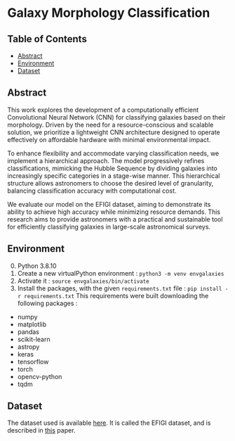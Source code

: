 # Galaxy Morphology Classification

## Table of Contents
- [Abstract](#abstract)
- [Environment](#environment)
- [Dataset](#dataset)

## Abstract
This work explores the development of a computationally efficient Convolutional Neural Network (CNN) for classifying galaxies based on their morphology. Driven by the need for a resource-conscious and scalable solution, we prioritize a lightweight CNN architecture designed to operate effectively on affordable hardware with minimal environmental impact.

To enhance flexibility and accommodate varying classification needs, we implement a hierarchical approach. The model progressively refines classifications, mimicking the Hubble Sequence by dividing galaxies into increasingly specific categories in a stage-wise manner. This hierarchical structure allows astronomers to choose the desired level of granularity, balancing classification accuracy with computational cost.

We evaluate our model on the EFIGI dataset, aiming to demonstrate
its ability to achieve high accuracy while minimizing resource demands. This research aims to provide astronomers with a practical and sustainable tool for efficiently classifying galaxies in large-scale astronomical surveys.

## Environment
0. Python 3.8.10
1. Create a new virtualPython environment : ``python3 -m venv envgalaxies``
2. Activate it : ``source envgalaxies/bin/activate``
3. Install the packages, with the given `requirements.txt` file : ``pip install -r requirements.txt``
This requirements were built downloading the following packages : 
- numpy
- matplotlib
- pandas
- scikit-learn
- astropy
- keras
- tensorflow
- torch
- opencv-python
- tqdm

## Dataset
The dataset used is available [here](https://www.astromatic.net/projects/efigi/). 
It is called the EFIGI dataset, and is described in [this](https://arxiv.org/pdf/1103.5734) paper.
